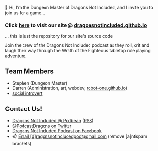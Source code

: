 👋 Hi, I’m the Dungeon Master of Dragons Not Included, and I invite you to join us for a game...

### Click [here](https://dragonsnotincluded.github.io/) to visit our site @ [dragonsnotincluded.github.io](https://dragonsnotincluded.github.io/)
... this is just the repository for our site's source code.

Join the crew of the Dragons Not Included podcast as they roll, crit and laugh their way through the Wrath of the Righteous tabletop role playing adventure.

## Team Members
- Stephen (Dungeon Master)
- Darren (Administration, art, webdev, [robot-one.github.io](https://robot-one.github.io/))
- [social introvert](https://soundcloud.com/user-520878457)

## Contact Us!
- [Dragons Not Included @ Podbean](https://dragonsnotincluded.podbean.com/) ([RSS](https://feed.podbean.com/dragonsnotincluded/feed.xml))
- [@PodcastDragons on Twitter](https://twitter.com/PodcastDragons)
- [Dragons Not Included Podcast on Facebook](https://www.facebook.com/Dragons-Not-Included-Podcast-103097024812637)
- 📫 [Email [d]ragonsnotincludedpod@gmail.com](mailto:[d]ragonsnotincludedpod@gmail.com) (remove [a]ntispam brackets)
